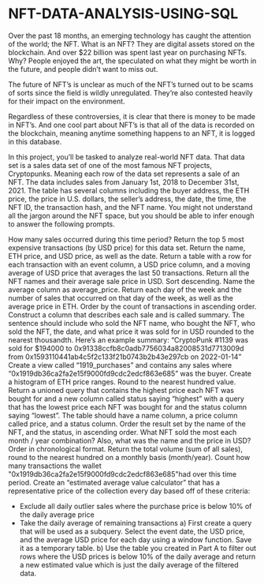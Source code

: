 # NFT-DATA-ANALYSIS-USING-SQL
Over the past 18 months, an emerging technology has caught the attention of the world; the NFT. What is an NFT? They are digital assets stored on the blockchain. And over $22 billion was spent last year on purchasing NFTs. Why? People enjoyed the art, the speculated on what they might be worth in the future, and people didn’t want to miss out. 
 
The future of NFT’s is unclear as much of the NFT’s turned out to be scams of sorts since the field is wildly unregulated. They’re also contested heavily for their impact on the environment.
 
Regardless of these controversies, it is clear that there is money to be made in NFT’s. And one cool part about NFT’s is that all of the data is recorded on the blockchain, meaning anytime something happens to an NFT, it is logged in this database. 
 
In this project, you’ll be tasked to analyze real-world NFT data. 
That data set is a sales data set of one of the most famous NFT projects, Cryptopunks. Meaning each row of the data set represents a sale of an NFT. The data includes sales from January 1st, 2018 to December 31st, 2021. The table has several columns including the buyer address, the ETH price, the price in U.S. dollars, the seller’s address, the date, the time, the NFT ID, the transaction hash, and the NFT name.
You might not understand all the jargon around the NFT space, but you should be able to infer enough to answer the following prompts.
 
How many sales occurred during this time period? 
Return the top 5 most expensive transactions (by USD price) for this data set. Return the name, ETH price, and USD price, as well as the date.
Return a table with a row for each transaction with an event column, a USD price column, and a moving average of USD price that averages the last 50 transactions.
Return all the NFT names and their average sale price in USD. Sort descending. Name the average column as average_price.
Return each day of the week and the number of sales that occurred on that day of the week, as well as the average price in ETH. Order by the count of transactions in ascending order.
Construct a column that describes each sale and is called summary. The sentence should include who sold the NFT name, who bought the NFT, who sold the NFT, the date, and what price it was sold for in USD rounded to the nearest thousandth.
 Here’s an example summary:
 “CryptoPunk #1139 was sold for $194000 to 0x91338ccfb8c0adb7756034a82008531d7713009d from 0x1593110441ab4c5f2c133f21b0743b2b43e297cb on 2022-01-14”
Create a view called “1919_purchases” and contains any sales where “0x1919db36ca2fa2e15f9000fd9cdc2edcf863e685” was the buyer.
Create a histogram of ETH price ranges. Round to the nearest hundred value. 
Return a unioned query that contains the highest price each NFT was bought for and a new column called status saying “highest” with a query that has the lowest price each NFT was bought for and the status column saying “lowest”. The table should have a name column, a price column called price, and a status column. Order the result set by the name of the NFT, and the status, in ascending order. 
What NFT sold the most each month / year combination? Also, what was the name and the price in USD? Order in chronological format. 
Return the total volume (sum of all sales), round to the nearest hundred on a monthly basis (month/year).
Count how many transactions the wallet "0x1919db36ca2fa2e15f9000fd9cdc2edcf863e685"had over this time period.
Create an “estimated average value calculator” that has a representative price of the collection every day based off of these criteria:
 - Exclude all daily outlier sales where the purchase price is below 10% of the daily average price
 - Take the daily average of remaining transactions
 a) First create a query that will be used as a subquery. Select the event date, the USD price, and the average USD price for each day using a window function. Save it as a temporary table.
 b) Use the table you created in Part A to filter out rows where the USD prices is below 10% of the daily average and return a new estimated value which is just the daily average of the filtered data.
